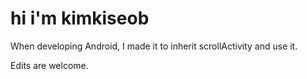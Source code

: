 # hi i'm kimkiseob

When developing Android, I made it to inherit scrollActivity and use it.

Edits are welcome.
